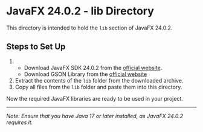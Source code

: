 # JavaFX 24.0.2 - lib Directory

This directory is intended to hold the `lib` section of JavaFX 24.0.2.

## Steps to Set Up

1. * Download JavaFX SDK 24.0.2 from the [official website](https://openjfx.io/).
   * Download GSON Library from the [official website](https://mvnrepository.com/artifact/com.google.code.gson/gson) 
2. Extract the contents of the `lib` folder from the downloaded archive.
3. Copy all files from the `lib` folder and paste them into this directory.

Now the required JavaFX libraries are ready to be used in your project.

---

*Note: Ensure that you have Java 17 or later installed, as JavaFX 24.0.2 requires it.*

